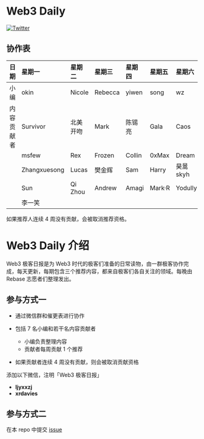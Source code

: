 # Web3 Daily

[![Twitter](https://img.shields.io/twitter/url?label=Rebase&url=https%3A%2F%2Ftwitter.com%2FRebaseCommunity)](https://twitter.com/RebaseCommunity)

## 协作表

|日期       | 星期一 | 星期二 | 星期三 | 星期四 | 星期五 | 星期六 | 星期日|
|:----     |:----|:----|:----|:----|:----|:----|:----|
|小编       | okin        | Nicole   | Rebecca  | yiwen     | song    | wz       | wz      |
|内容贡献者  | Survivor     | 北美开吻  | Mark     | 陈锡亮   | Gala    | Caos     | 张晓        |
|          | msfew         | Rex     | Frozen    | Collin  | 0xMax   | Dream     | Shooter    |
|          | Zhangxuesong | Lucas    | 樊金辉     | Sam     | Harry   | 昊暠 skyh  | CyberOrange|
|          | Sun          | Qi Zhou  | Andrew     | Amagi   | Mark·R  | Yodully   | Aaron Chi  |
|          | 李一笑        |          |           |         |          |           |            |


如果推荐人连续 4 周没有贡献，会被取消推荐资格。

# Web3 Daily 介绍

Web3 极客日报是为 Web3 时代的极客们准备的日常读物，由一群极客协作完成，每天更新，每期包含三个推荐内容，都来自极客们各自关注的领域。每晚由 Rebase 志愿者们整理发出。

## 参与方式一

- 通过微信群和催更表进行协作
- 包括 7 名小编和若干名内容贡献者
  - 小编负责整理内容
  - 贡献者每周贡献 1 个推荐

- 如果贡献者连续 4 周没有贡献，则会被取消贡献资格

添加以下微信，注明「Web3 极客日报」
- **ljyxxzj**
- **xrdavies**

## 参与方式二

在本 repo 中提交 [issue](https://github.com/rebase-network/web3daily/issues)
